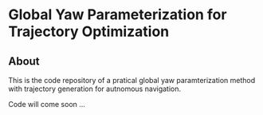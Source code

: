 # Global Yaw Parameterization for Trajectory Optimization

## About

This is the code repository of a pratical global yaw paramterization method with trajectory generation for autnomous navigation. 


Code will come soon ...
